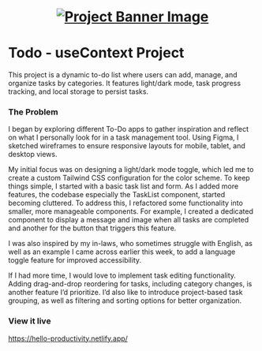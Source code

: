 <h1 align="center">
  <a href="">
    <img src="./src/assets/banner.svg" alt="Project Banner Image">
  </a>
</h1>

# Todo - useContext Project

This project is a dynamic to-do list where users can add, manage, and organize tasks by categories. It features light/dark mode, task progress tracking, and local storage to persist tasks.

### The Problem

I began by exploring different To-Do apps to gather inspiration and reflect on what I personally look for in a task management tool. Using Figma, I sketched wireframes to ensure responsive layouts for mobile, tablet, and desktop views.

My initial focus was on designing a light/dark mode toggle, which led me to create a custom Tailwind CSS configuration for the color scheme. To keep things simple, I started with a basic task list and form. As I added more features, the codebase especially the TaskList component, started becoming cluttered. To address this, I refactored some functionality into smaller, more manageable components. For example, I created a dedicated component to display a message and image when all tasks are completed and another for the button that triggers this feature.

I was also inspired by my in-laws, who sometimes struggle with English, as well as an example I came across earlier this week, to add a language toggle feature for improved accessibility.

If I had more time, I would love to implement task editing functionality. Adding drag-and-drop reordering for tasks, including category changes, is another feature I’d prioritize. I’d also like to introduce project-based task grouping, as well as filtering and sorting options for better organization.

### View it live

https://hello-productivity.netlify.app/
